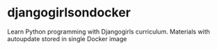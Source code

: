 # djangogirlsondocker
Learn Python programming with Djangogirls curriculum. Materials with autoupdate stored in single Docker image
